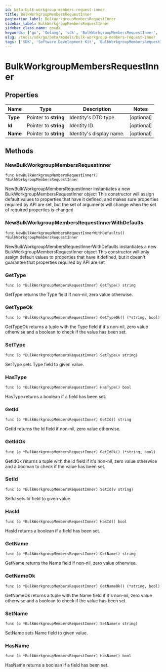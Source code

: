 ```yaml
---
id: beta-bulk-workgroup-members-request-inner
title: BulkWorkgroupMembersRequestInner
pagination_label: BulkWorkgroupMembersRequestInner
sidebar_label: BulkWorkgroupMembersRequestInner
sidebar_class_name: gosdk
keywords: ['go', 'Golang', 'sdk', 'BulkWorkgroupMembersRequestInner', 'BetaBulkWorkgroupMembersRequestInner'] 
slug: /tools/sdk/go/beta/models/bulk-workgroup-members-request-inner
tags: ['SDK', 'Software Development Kit', 'BulkWorkgroupMembersRequestInner', 'BetaBulkWorkgroupMembersRequestInner']
---
```


# BulkWorkgroupMembersRequestInner

## Properties

Name | Type | Description | Notes
------------ | ------------- | ------------- | -------------
**Type** | Pointer to **string** | Identity's DTO type. | [optional] 
**Id** | Pointer to **string** | Identity ID. | [optional] 
**Name** | Pointer to **string** | Identity's display name. | [optional] 

## Methods

### NewBulkWorkgroupMembersRequestInner

`func NewBulkWorkgroupMembersRequestInner() *BulkWorkgroupMembersRequestInner`

NewBulkWorkgroupMembersRequestInner instantiates a new BulkWorkgroupMembersRequestInner object
This constructor will assign default values to properties that have it defined,
and makes sure properties required by API are set, but the set of arguments
will change when the set of required properties is changed

### NewBulkWorkgroupMembersRequestInnerWithDefaults

`func NewBulkWorkgroupMembersRequestInnerWithDefaults() *BulkWorkgroupMembersRequestInner`

NewBulkWorkgroupMembersRequestInnerWithDefaults instantiates a new BulkWorkgroupMembersRequestInner object
This constructor will only assign default values to properties that have it defined,
but it doesn't guarantee that properties required by API are set

### GetType

`func (o *BulkWorkgroupMembersRequestInner) GetType() string`

GetType returns the Type field if non-nil, zero value otherwise.

### GetTypeOk

`func (o *BulkWorkgroupMembersRequestInner) GetTypeOk() (*string, bool)`

GetTypeOk returns a tuple with the Type field if it's non-nil, zero value otherwise
and a boolean to check if the value has been set.

### SetType

`func (o *BulkWorkgroupMembersRequestInner) SetType(v string)`

SetType sets Type field to given value.

### HasType

`func (o *BulkWorkgroupMembersRequestInner) HasType() bool`

HasType returns a boolean if a field has been set.

### GetId

`func (o *BulkWorkgroupMembersRequestInner) GetId() string`

GetId returns the Id field if non-nil, zero value otherwise.

### GetIdOk

`func (o *BulkWorkgroupMembersRequestInner) GetIdOk() (*string, bool)`

GetIdOk returns a tuple with the Id field if it's non-nil, zero value otherwise
and a boolean to check if the value has been set.

### SetId

`func (o *BulkWorkgroupMembersRequestInner) SetId(v string)`

SetId sets Id field to given value.

### HasId

`func (o *BulkWorkgroupMembersRequestInner) HasId() bool`

HasId returns a boolean if a field has been set.

### GetName

`func (o *BulkWorkgroupMembersRequestInner) GetName() string`

GetName returns the Name field if non-nil, zero value otherwise.

### GetNameOk

`func (o *BulkWorkgroupMembersRequestInner) GetNameOk() (*string, bool)`

GetNameOk returns a tuple with the Name field if it's non-nil, zero value otherwise
and a boolean to check if the value has been set.

### SetName

`func (o *BulkWorkgroupMembersRequestInner) SetName(v string)`

SetName sets Name field to given value.

### HasName

`func (o *BulkWorkgroupMembersRequestInner) HasName() bool`

HasName returns a boolean if a field has been set.


